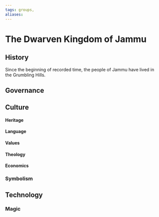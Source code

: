 ```yaml
---
tags: groups, 
aliases:
---
```


# The Dwarven Kingdom of Jammu
## History
Since the beginning of recorded time, the people of Jammu have lived in the Grumbling Hills. 

## Governance
## Culture
#### Heritage
#### Language
#### Values
#### Theology
#### Economics
### Symbolism
## Technology
### Magic